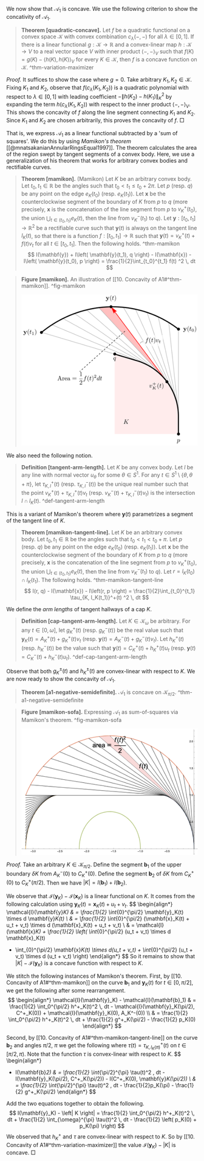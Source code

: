 We now show that $\mathcal{A}_1$ is concave. We use the following criterion to show the concativity of $\mathcal{A}_1$.

> __Theorem [quadratic-concave].__ Let $f$ be a quadratic functional on a convex space $\mathcal{K}$ with convex combination $c_\lambda(-, -)$ for all $\lambda \in [0, 1]$. If there is a linear functional $g : \mathcal{K} \to \mathbb{R}$ and a convex-linear map $h : \mathcal{K} \to V$ to a real vector space $V$ with inner product $\left< -, - \right>_V$ such that $f(K) = g(K) - \left< h(K), h(K) \right>_V$ for every $K \in \mathcal{K}$, then $f$ is a concave function on $\mathcal{K}$. ^thm-variation-maximizer

_Proof._ It suffices to show the case where $g = 0$. Take arbitrary $K_1, K_2 \in \mathcal{K}$. Fixing $K_1$ and $K_2$, observe that $f(c_\lambda(K_1, K_2))$ is a quadratic polynomial with respect to $\lambda \in [0, 1]$ with leading coefficient $-\left\lVert h(K_2) - h(K_1) \right\rVert_K^2$ by expanding the term $h(c_\lambda(K_1, K_2))$ with respect to the inner product $\left< -, - \right>_V$. This shows the concavity of $f$ along the line segment connecting $K_1$ and $K_2$. Since $K_1$ and $K_2$ are chosen arbitrarily, this proves the concavity of $f$. □

That is, we express $\mathcal{A}_1$ as a linear functional subtracted by a 'sum of squares'. We do this by using _Mamikon's theorem_ [[@mnatsakanianAnnularRingsEqual1997]]. The theorem calculates the area of the region swept by tangent segments of a convex body. Here, we use a generalization of his theorem that works for arbitrary convex bodies and rectifiable curves.

> __Theorem [mamikon].__ (Mamikon) Let $K$ be an arbitrary convex body. Let $t_0, t_1 \in \mathbb{R}$ be the angles such that $t_0 < t_1 \leq t_0 + 2 \pi$. Let $p$ (resp. $q$) be any point on the edge $e_K(t_0)$ (resp. $e_K(t_1)$). Let $\mathbf{x}$ be the counterclockwise segment of the boundary of $K$ from $p$ to $q$ (more precisely, $\mathbf{x}$ is the concatenation of the line segment from $p$ to $v_K^+(t_0)$, the union $\bigcup_{t \in (t_0, t_1)} e_K(t)$, then the line from $v_K^-(t_1)$ to $q$). Let $\mathbf{y} : [t_0, t_1] \to \mathbb{R}^2$ be a rectifiable curve such that $\mathbf{y}(t)$ is always on the tangent line $l_K(t)$, so that there is a function $f : [t_0, t_1] \to \mathbb{R}$ such that $\mathbf{y}(t) = v_K^+(t) + f(t)v_t$ for all $t \in [t_0, t_1]$. Then the following holds. ^thm-mamikon
$$
I(\mathbf{y}) + I\left( \mathbf{y}(t_1), q \right) - I(\mathbf{x}) - I\left( \mathbf{y}(t_0), p \right) =  \frac{1}{2}\int_{t_0}^{t_1} f(t) ^2 \, dt
$$

> __Figure [mamikon].__ An illustration of [[10. Concavity of A1#^thm-mamikon]]. ^fig-mamikon
> 
> ![70%](images/mamikon.svg)

We also need the following notion.

> __Definition [tangent-arm-length].__ Let $K$ be any convex body. Let $l$ be any line with normal vector $u_\theta$ for some $\theta \in S^1$. For any $t \in S^1 \setminus \left\{ \theta, \theta + \pi \right\}$, let $\tau_{K, l}^{+}(t)$ (resp. $\tau_{K, l}^-(t)$) be the unique real number such that the point $v_K^{+}(t) + \tau_{K, l}^{+}(t) v_t$ (resp. $v_K^{-}(t) + \tau_{K, l}^{-}(t) v_t$) is the intersection $l \cap l_K(t)$. ^def-tangent-arm-length

This is a variant of Mamikon's theorem where $\mathbf{y}(t)$ parametrizes a segment of the tangent line of $K$.

> __Theorem [mamikon-tangent-line].__ Let $K$ be an arbitrary convex body.  Let $t_0, t_1 \in \mathbb{R}$ be the angles such that $t_0 < t_1 < t_0 + \pi$. Let $p$ (resp. $q$) be any point on the edge $e_K(t_0)$ (resp. $e_K(t_1)$). Let $\mathbf{x}$ be the counterclockwise segment of the boundary of $K$ from $p$ to $q$ (more precisely, $\mathbf{x}$ is the concatenation of the line segment from $p$ to $v_K^+(t_0)$, the union $\bigcup_{t \in (t_0, t_1)} e_K(t)$, then the line from $v_K^-(t_1)$ to $q$). Let $r = l_K(t_0) \cap l_K(t_1)$. The following holds. ^thm-mamikon-tangent-line
$$
I(r, q) - I(\mathbf{x}) - I\left(r, p \right) =  \frac{1}{2}\int_{t_0}^{t_1} \tau_{K, l_K(t_1)}^+(t) ^2 \, dt
$$

We define the _arm lengths_ of tangent hallways of a cap $K$.

> __Definition [cap-tangent-arm-length].__ Let $K \in \mathcal{K}_\omega$ be arbitrary. For any $t \in [0, \omega]$, let $g_K^+(t)$ (resp. $g_K^-(t)$) be the real value such that $\mathbf{y}_K(t) = A^+_K(t) + g_K^+(t) v_t$ (resp. $\mathbf{y}(t) = A^-_K(t) + g_K^-(t) v_t$). Let $h_K^+(t)$ (resp. $h_K^-(t)$) be the value such that $\mathbf{y}(t) = C^+_K(t) + h_K^+(t) u_t$ (resp. $\mathbf{y}(t) = C^-_K(t) + h_K^-(t) u_t$). ^def-cap-tangent-arm-length

Observe that both $g_K^{\pm}(t)$ and $h_K^{\pm}(t)$ are convex-linear with respect to $K$. We are now ready to show the concavity of $\mathcal{A}_1$.

> __Theorem [a1-negative-semidefinite].__ $\mathcal{A}_1$ is concave on $\mathcal{K}_{\pi/2}$. ^thm-a1-negative-semidefinite

> __Figure [mamikon-sofa].__ Expressing $\mathcal{A}_1$ as sum-of-squares via Mamikon's theorem. ^fig-mamikon-sofa
> 
> ![70%](images/mamikon-sofa.png)

_Proof._ Take an arbitrary $K \in \mathcal{K}_{\pi/2}$. Define the segment $\mathbf{b}_1$ of the upper boundary $\delta K$ from $A_K^-(0)$ to $C^+_K(0)$. Define the segment $\mathbf{b}_2$ of $\delta K$ from $C^+_K(0)$ to $C_K^+(\pi/2)$. Then we have $|K| = I(\mathbf{b}_1) + I(\mathbf{b}_2)$.

We observe that $\mathcal{I}(\mathbf{y}_K) - \mathcal{I}(\mathbf{x}_K)$ is a linear functional on $K$. It comes from the following calculation using $\mathbf{y}_K(t) = \mathbf{x}_K(t) + u_t + v_t$.
$$
\begin{align*}
\mathcal{I}(\mathbf{y}_K) & = \frac{1}{2} \int_{0}^{\pi/2} \mathbf{y}_K(t) \times d \mathbf{y}_K(t) \\
& = \frac{1}{2} \int_{0}^{\pi/2} (\mathbf{x}_K(t) + u_t + v_t) \times d (\mathbf{x}_K(t) + u_t + v_t)  \\
& = \mathcal{I}(\mathbf{x}_K) + \frac{1}{2} \left( \int_{0}^{\pi/2} (u_t + v_t) \times d \mathbf{x}_K(t) 
+ \int_{0}^{\pi/2} \mathbf{x}_K(t) \times d(u_t + v_t) + \int_{0}^{\pi/2} (u_t + v_t) \times d (u_t + v_t) \right) 
\end{align*}
$$
So it remains to show that $|K| - \mathcal{I}(\mathbf{y}_K)$ is a concave function with respect to $K$.

We stitch the following instances of Mamikon's theorem. First, by [[10. Concavity of A1#^thm-mamikon]] on the curve $\mathbf{b}_1$ and $\mathbf{y}_K(t)$ for $t \in [0, \pi/2]$, we get the following after some rearrangement.
$$
\begin{align*}
\mathcal{I}(\mathbf{y}_K) - \mathcal{I}(\mathbf{b}_1) & = \frac{1}{2} \int_0^{\pi/2} h^+_K(t)^2 \, dt - \mathcal{I}(\mathbf{y}_K(\pi/2), C^+_K(0)) + \mathcal{I}(\mathbf{y}_K(0), A_K^-(0)) \\
& = \frac{1}{2} \int_0^{\pi/2} h^+_K(t)^2 \, dt + \frac{1}{2} g^+_K(\pi/2) - \frac{1}{2} p_K(0)
\end{align*}
$$

Second, by [[10. Concavity of A1#^thm-mamikon-tangent-line]] on the curve $\mathbf{b}_2$ and angles $\pi/2$, $\pi$ we get the following where $\tau(t) = \tau_{K, l_K(\pi)}^+(t)$ on $t \in [\pi/2, \pi)$. Note that the function $\tau$ is convex-linear with respect to $K$.
$$
\begin{align*}
- I(\mathbf{b}_2) & = \frac{1}{2} \int_{\pi/2}^{\pi} \tau(t)^2 \, dt - I(\mathbf{y}_K(\pi/2), C^+_K(\pi/2)) - I(C^+_K(0), \mathbf{y}_K(\pi/2))  \\
& = \frac{1}{2} \int_{\pi/2}^{\pi} \tau(t)^2 \, dt - \frac{1}{2}p_K(\pi) - \frac{1}{2} g^+_K(\pi/2) 
\end{align*}
$$

Add the two equations together to obtain the following.
$$
I(\mathbf{y}_K) - \left| K \right| = \frac{1}{2} \int_0^{\pi/2} h^+_K(t)^2 \, dt +  \frac{1}{2} \int_{\omega}^{\pi} \tau(t)^2 \, dt - \frac{1}{2} \left( p_K(0) + p_K(\pi) \right) 
$$
We observed that $h_K^+$ and $\tau$ are convex-linear with respect to $K$. So by [[10. Concavity of A1#^thm-variation-maximizer]] the value $\mathcal{I}(\mathbf{y}_K) - \left| K \right|$ is concave. □